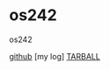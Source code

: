 # os242

os242

[github](https://github.com/mir4na/os242)    [my log]    [TARBALL](https://os.vlsm.org/Log/mir4na.tar.xz.txt)
